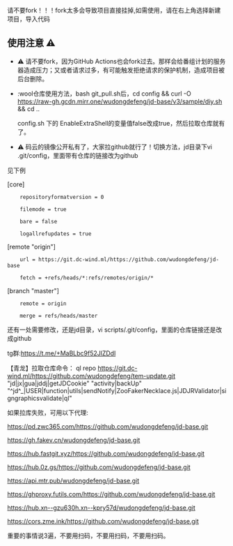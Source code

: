 请不要fork！！！fork太多会导致项目直接挂掉,如需使用，请在右上角选择新建项目，导入代码
## 使用注意 :warning:

- :warning: 请不要fork，因为GitHub Actions也会fork过去。那样会给番组计划的服务器造成压力；又或者请求过多，有可能触发拒绝请求的保护机制，造成项目被后台删除。

- :wool仓库使用方法，bash git_pull.sh后，cd config && curl -O https://raw-gh.gcdn.mirr.one/wudongdefeng/jd-base/v3/sample/diy.sh && cd ..
    
   config.sh 下的 EnableExtraShell的变量值false改成true，然后拉取仓库就有了。 

- :warning: 码云的镜像公开私有了，大家拉github就行了！切换方法，jd目录下vi .git/config，里面带有仓库的链接改为github

见下例

[core]

        repositoryformatversion = 0
        
        filemode = true
        
        bare = false
        
        logallrefupdates = true
        
[remote "origin"]

        url = https://git.dc-wind.ml/https://github.com/wudongdefeng/jd-base
        
        fetch = +refs/heads/*:refs/remotes/origin/*
        
[branch "master"]

        remote = origin
        
        merge = refs/heads/master
        
        
        
还有一处需要修改，还是jd目录，vi scripts/.git/config，里面的仓库链接还是改成github


tg群:https://t.me/+MaBLbc9f52JlZDdl

【青龙】拉取仓库命令：
ql repo https://git.dc-wind.ml/https://github.com/wudongdefeng/tem-update.git "jd|jx|gua|jddj|getJDCookie" "activity|backUp" "^jd^_|USER|function|utils|sendNotify|ZooFakerNecklace.js|JDJRValidator|signgraphicsvalidate|ql"


如果拉库失败，可用以下代理:

https://pd.zwc365.com/https://github.com/wudongdefeng/jd-base.git

https://gh.fakev.cn/wudongdefeng/jd-base.git

https://hub.fastgit.xyz/https://github.com/wudongdefeng/jd-base.git

https://hub.0z.gs/https://github.com/wudongdefeng/jd-base.git

https://api.mtr.pub/wudongdefeng/jd-base.git

https://ghproxy.futils.com/https://github.com/wudongdefeng/jd-base.git

https://hub.xn--gzu630h.xn--kpry57d/wudongdefeng/jd-base.git

https://cors.zme.ink/https://github.com/wudongdefeng/jd-base.git

重要的事情说3遍，不要用扫码，不要用扫码，不要用扫码。
